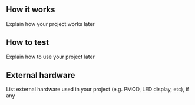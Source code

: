 <!---

This file is used to generate your project datasheet. Please fill in the information below and delete any unused
sections.

You can also include images in this folder and reference them in the markdown. Each image must be less than
512 kb in size, and the combined size of all images must be less than 1 MB.
-->

## How it works

Explain how your project works later

## How to test

Explain how to use your project later

## External hardware

List external hardware used in your project (e.g. PMOD, LED display, etc), if any
